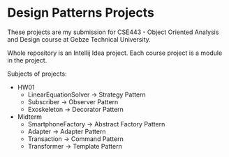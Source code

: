 # Design Patterns Projects
These projects are my submission for CSE443 - Object Oriented Analysis and Design course 
at Gebze Technical University. 

Whole repository is an Intellij Idea project. Each course project is a module in the project.

Subjects of projects:

* HW01
    * LinearEquationSolver -> Strategy Pattern
    * Subscriber -> Observer Pattern
    * Exoskeleton -> Decorator Pattern
* Midterm
  * SmartphoneFactory -> Abstract Factory Pattern
  * Adapter -> Adapter Pattern
  * Transaction -> Command Pattern
  * Transformer -> Template Pattern